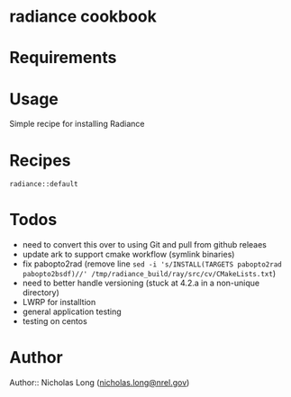 # radiance cookbook

# Requirements

# Usage

Simple recipe for installing Radiance

# Recipes

`radiance::default`

# Todos

* need to convert this over to using Git and pull from github releaes
* update ark to support cmake workflow (symlink binaries)
* fix pabopto2rad (remove line `sed -i 's/INSTALL(TARGETS pabopto2rad pabopto2bsdf)//' /tmp/radiance_build/ray/src/cv/CMakeLists.txt`)
* need to better handle versioning (stuck at 4.2.a in a non-unique directory)
* LWRP for installtion
* general application testing
* testing on centos

# Author

Author:: Nicholas Long (<nicholas.long@nrel.gov>)
